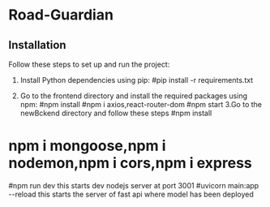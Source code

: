 # Road-Guardian
## Installation

Follow these steps to set up and run the project:

1. Install Python dependencies using pip:
  #pip install -r requirements.txt

2. Go to the frontend directory and install the required packages using npm:
   #npm install 
   #npm i axios,react-router-dom
   #npm start 
3.Go to the newBckend directory and follow these steps
  #npm install
 # npm i mongoose,npm i nodemon,npm i cors,npm i express
 #npm run dev 
 this starts dev nodejs server at port 3001
 #uvicorn main:app --reload 
 this starts the server of fast api where model has been deployed
